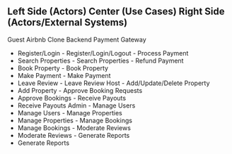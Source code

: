 Left Side (Actors)                Center (Use Cases)                  Right Side (Actors/External Systems)
----------------------------------------------------------------------------------------------------
Guest                             Airbnb Clone Backend                Payment Gateway
- Register/Login                  - Register/Login/Logout            - Process Payment
- Search Properties               - Search Properties                - Refund Payment
- Book Property                    - Book Property
- Make Payment                     - Make Payment
- Leave Review                     - Leave Review
Host                               - Add/Update/Delete Property
- Add Property                      - Approve Booking Requests
- Approve Bookings                  - Receive Payouts
- Receive Payouts
Admin                              - Manage Users
- Manage Users                      - Manage Properties
- Manage Properties                 - Manage Bookings
- Manage Bookings                   - Moderate Reviews
- Moderate Reviews                  - Generate Reports
- Generate Reports

